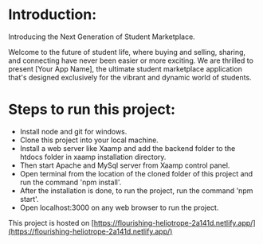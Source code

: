 # Introduction:

Introducing the Next Generation of Student Marketplace.

Welcome to the future of student life, where buying and selling, sharing, and connecting have never been easier or more exciting. We are thrilled to present [Your App Name], the ultimate student marketplace application that's designed exclusively for the vibrant and dynamic world of students.

# Steps to run this project:

* Install node and git for windows.
* Clone this project into your local machine.
* Install a web server like Xaamp and add the backend folder to the htdocs folder in xaamp installation directory.
* Then start Apache and MySql server from Xaamp control panel.
* Open terminal from the location of the cloned folder of this project and run the command 'npm install'.
* After the installation is done, to run the project, run the command 'npm start'.
* Open localhost:3000 on any web browser to run the project.

This project is hosted on [https://flourishing-heliotrope-2a141d.netlify.app/](https://flourishing-heliotrope-2a141d.netlify.app/)
